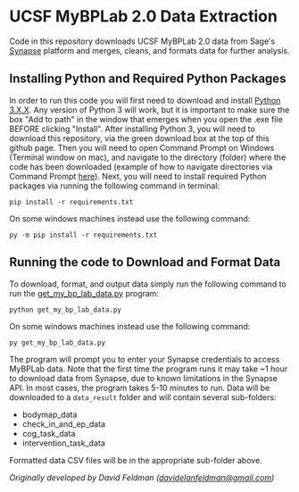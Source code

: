 # UCSF MyBPLab 2.0 Data Extraction
Code in this repository downloads UCSF MyBPLab 2.0 data from Sage's [Synapse](https://synapse.org) platform and merges, cleans, and formats data for further analysis. 

## Installing Python and Required Python Packages
In order to run this code you will first need to download and install [Python 3.X.X](https://www.python.org/downloads/). Any version of Python 3 will work, but it is important to make sure the box "Add to path" in the window that emerges when you open the .exe file BEFORE clicking "Install". After installing Python 3, you will need to download this repository, via the green download box at the top of this github page. Then you will need to open Command Prompt on Windows (Terminal window on mac), and navigate to the directory (folder) where the code has been downloaded (example of how to navigate directories via Command Prompt [here](https://www.youtube.com/watch?v=MBBWVgE0ewk)). Next, you will need to install required Python packages via running the following command in terminal:

    pip install -r requirements.txt 
    
On some windows machines instead use the following command:

    py -m pip install -r requirements.txt

## Running the code to Download and Format Data
To download, format, and output data simply run the following command to run the [get_my_bp_lab_data.py](get_my_bp_lab_data.py) program:

    python get_my_bp_lab_data.py
    
On some windows machines instead use the following command:

    py get_my_bp_lab_data.py

The program will prompt you to enter your Synapse credentials to access MyBPLab data. Note that the first time the program runs it may take ~1 hour to download data from Synapse, due to known limitations in the Synapse API. In most cases, the program takes 5-10 minutes to run. Data will be downloaded to a ```data_result``` folder and will contain several sub-folders:
* bodymap_data
* check_in_and_ep_data
* cog_task_data
* intervention_task_data

Formatted data CSV files will be in the appropriate sub-folder above.

*Originally developed by David Feldman (davidelanfeldman@gmail.com)*

